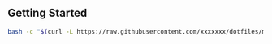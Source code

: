 ## Getting Started

```bash
bash -c "$(curl -L https://raw.githubusercontent.com/xxxxxxx/dotfiles/master/install.sh)"
```
